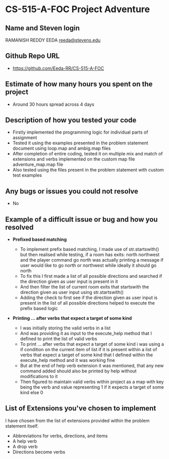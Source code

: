 # CS-515-A-FOC Project Adventure

## Name and Steven login
  RAMANISH REDDY EEDA   reeda@stevens.edu

## Github Repo URL
  - https://github.com/Eeda-RR/CS-515-A-FOC

## Estimate of how many hours you spent on the project
  - Around 30 hours spread across 4 days

## Description of how you tested your code
  - Firstly implemented the programming logic for individual parts of assignment 
  - Tested it using the examples presented in the problem statement document using loop.map and ambig.map files
  - After completion of entire coding, tested it on multiple mix and match of extensions and verbs implemented on the custom map file adventure_map.map file
  - Also tested using the files present in the problem statement with custom test examples
 
## Any bugs or issues you could not resolve
  - No
 
## Example of a difficult issue or bug and how you resolved
  - **Prefixed based matching**
    - To implement prefix based matching, I made use of str.startswith() but then realised while testing, 
      if a room has exits:  north northwest
      and the player command go north was actually printing a message if user would like to go north or northwest
      while ideally it should go north
    - To fix this I first made a list of all possible directions and searched if the direction given as user input is present in it
    - And then filter the list of current room exits that startswith the direction given as user input using str.startswith()
    - Adding the check to first see if the direction given as user input is present in the list of all possible directions helped to execute
      the prefix based logic 
      
  - **Printing ... after verbs that expect a target of some kind**
    - I was initially storing the valid verbs in a list
    - And was providing it as input to the execute_help method that I defined to print the list of valid verbs
    - To print ... after verbs that expect a target of some kind i was using a if condition on  the current item of list if it is present within a list of 
      verbs that expect a target of some kind that I defined within the execute_help method and it was working fine
    - But at the end of help verb extension it was mentioned, that any new command added should also be printed by help without modifications to it
    - Then figured to maintain valid verbs within project as a map with key being the verb and value representing 1 if it expects a target of some kind else 0
      
## List of Extensions you've chosen to implement
  I have chosen from the list of extensions provided within the problem statement itself.
  - Abbreviations for verbs, directions, and items
  - A help verb
  - A drop verb
  - Directions become verbs 
  
  
